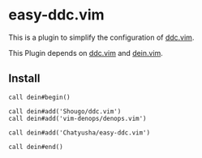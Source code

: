 # easy-ddc.vim

This is a plugin to simplify the configuration of [ddc.vim](https://github.com/Shougo/ddc.vim).

This Plugin depends on [ddc.vim](https://github.com/Shougo/ddc.vim) and [dein.vim](https://github.com/Shougo/dein.vim).

## Install

```vim
call dein#begin()

call dein#add('Shougo/ddc.vim')
call dein#add('vim-denops/denops.vim')

call dein#add('Chatyusha/easy-ddc.vim')

call dein#end()
```
